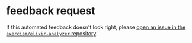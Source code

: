 # feedback request

If this automated feedback doesn't look right, please [open an issue in the `exercism/elixir-analyzer` repository](https://github.com/exercism/elixir-analyzer/issues?q=is%3Aissue+is%3Aopen+sort%3Aupdated-desc).

